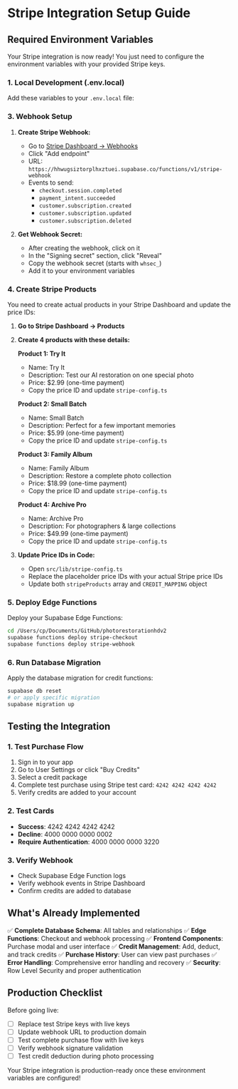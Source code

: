 # Stripe Integration Setup Guide

## Required Environment Variables

Your Stripe integration is now ready! You just need to configure the environment variables with your provided Stripe keys.

### 1. Local Development (.env.local)

Add these variables to your `.env.local` file:



### 3. Webhook Setup

1. **Create Stripe Webhook:**
   - Go to [Stripe Dashboard → Webhooks](https://dashboard.stripe.com/webhooks)
   - Click "Add endpoint"
   - URL: `https://hhwugsiztorplhxztuei.supabase.co/functions/v1/stripe-webhook`
   - Events to send:
     - `checkout.session.completed`
     - `payment_intent.succeeded`
     - `customer.subscription.created`
     - `customer.subscription.updated`
     - `customer.subscription.deleted`

2. **Get Webhook Secret:**
   - After creating the webhook, click on it
   - In the "Signing secret" section, click "Reveal"
   - Copy the webhook secret (starts with `whsec_`)
   - Add it to your environment variables

### 4. Create Stripe Products

You need to create actual products in your Stripe Dashboard and update the price IDs:

1. **Go to Stripe Dashboard → Products**
2. **Create 4 products with these details:**

   **Product 1: Try It**
   - Name: Try It
   - Description: Test our AI restoration on one special photo
   - Price: $2.99 (one-time payment)
   - Copy the price ID and update `stripe-config.ts`

   **Product 2: Small Batch**
   - Name: Small Batch
   - Description: Perfect for a few important memories
   - Price: $5.99 (one-time payment)
   - Copy the price ID and update `stripe-config.ts`

   **Product 3: Family Album**
   - Name: Family Album
   - Description: Restore a complete photo collection
   - Price: $18.99 (one-time payment)
   - Copy the price ID and update `stripe-config.ts`

   **Product 4: Archive Pro**
   - Name: Archive Pro
   - Description: For photographers & large collections
   - Price: $49.99 (one-time payment)
   - Copy the price ID and update `stripe-config.ts`

3. **Update Price IDs in Code:**
   - Open `src/lib/stripe-config.ts`
   - Replace the placeholder price IDs with your actual Stripe price IDs
   - Update both `stripeProducts` array and `CREDIT_MAPPING` object

### 5. Deploy Edge Functions

Deploy your Supabase Edge Functions:

```bash
cd /Users/cp/Documents/GitHub/photorestorationhdv2
supabase functions deploy stripe-checkout
supabase functions deploy stripe-webhook
```

### 6. Run Database Migration

Apply the database migration for credit functions:

```bash
supabase db reset
# or apply specific migration
supabase migration up
```

## Testing the Integration

### 1. Test Purchase Flow
1. Sign in to your app
2. Go to User Settings or click "Buy Credits" 
3. Select a credit package
4. Complete test purchase using Stripe test card: `4242 4242 4242 4242`
5. Verify credits are added to your account

### 2. Test Cards
- **Success**: 4242 4242 4242 4242
- **Decline**: 4000 0000 0000 0002
- **Require Authentication**: 4000 0000 0000 3220

### 3. Verify Webhook
- Check Supabase Edge Function logs
- Verify webhook events in Stripe Dashboard
- Confirm credits are added to database

## What's Already Implemented

✅ **Complete Database Schema**: All tables and relationships
✅ **Edge Functions**: Checkout and webhook processing
✅ **Frontend Components**: Purchase modal and user interface
✅ **Credit Management**: Add, deduct, and track credits
✅ **Purchase History**: User can view past purchases
✅ **Error Handling**: Comprehensive error handling and recovery
✅ **Security**: Row Level Security and proper authentication

## Production Checklist

Before going live:
- [ ] Replace test Stripe keys with live keys
- [ ] Update webhook URL to production domain
- [ ] Test complete purchase flow with live keys
- [ ] Verify webhook signature validation
- [ ] Test credit deduction during photo processing

Your Stripe integration is production-ready once these environment variables are configured!
